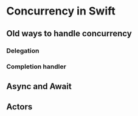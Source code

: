# Concurrency in Swift

## Old ways to handle concurrency

### Delegation

### Completion handler

## Async and Await

## Actors
